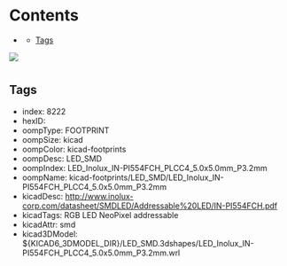 



Contents
========

* [](#)
	* [Tags](#tags)
  
![][im]
# 

## Tags

- index: 8222
- hexID: 
- oompType: FOOTPRINT
- oompSize: kicad
- oompColor: kicad-footprints
- oompDesc: LED_SMD
- oompIndex: LED_Inolux_IN-PI554FCH_PLCC4_5.0x5.0mm_P3.2mm
- oompName: kicad-footprints/LED_SMD/LED_Inolux_IN-PI554FCH_PLCC4_5.0x5.0mm_P3.2mm
- kicadDesc: http://www.inolux-corp.com/datasheet/SMDLED/Addressable%20LED/IN-PI554FCH.pdf
- kicadTags: RGB LED NeoPixel addressable
- kicadAttr: smd
- kicad3DModel: ${KICAD6_3DMODEL_DIR}/LED_SMD.3dshapes/LED_Inolux_IN-PI554FCH_PLCC4_5.0x5.0mm_P3.2mm.wrl



[im]: image.png
